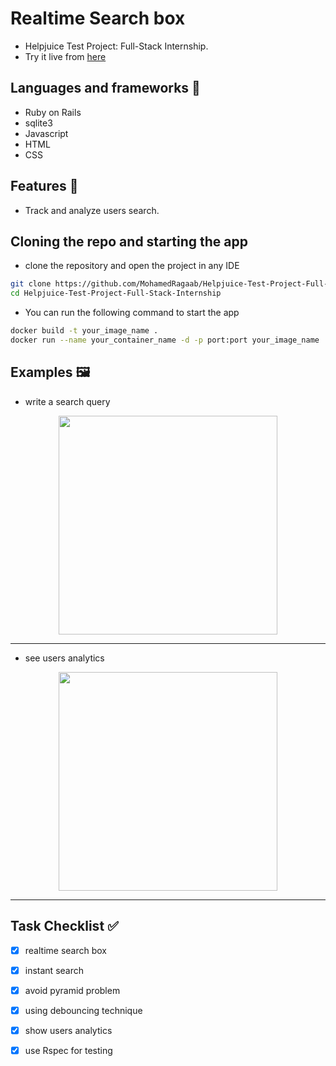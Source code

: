 # Realtime Search box
* Helpjuice Test Project: Full-Stack Internship.
* Try it live from [here](https://realtime-search-box-cyl6.onrender.com)
## Languages and frameworks 📑
* Ruby on Rails
* sqlite3
* Javascript
* HTML
* CSS
## Features 🥇
* Track and analyze users search.
## Cloning the repo and starting the app
* clone the repository and open the project in any IDE
``` bash
git clone https://github.com/MohamedRagaab/Helpjuice-Test-Project-Full-Stack-Internship.git
cd Helpjuice-Test-Project-Full-Stack-Internship
```
* You can run the following command to start the app
``` bash
docker build -t your_image_name .
docker run --name your_container_name -d -p port:port your_image_name
```

## Examples 🖼️
* write a search query

<div align='center'>
<img height="350px" src="https://github.com/MohamedRagaab/Helpjuice-Test-Project-Full-Stack-Internship/assets/38363762/6d93fb6d-dece-49f0-8659-d245d86bd7fa">
<hr/>
</div>

* see users analytics
<div align='center'>
<img height="350px" src="https://github.com/MohamedRagaab/Helpjuice-Test-Project-Full-Stack-Internship/assets/38363762/33fb0ac9-5913-4b5a-a985-3b2e1074869b">
<hr/>
</div>

## Task Checklist :white_check_mark:
- [x] realtime search box
- [x] instant search
- [x] avoid pyramid problem
- [x] using debouncing technique
- [x] show users analytics
- [x] use Rspec for testing

